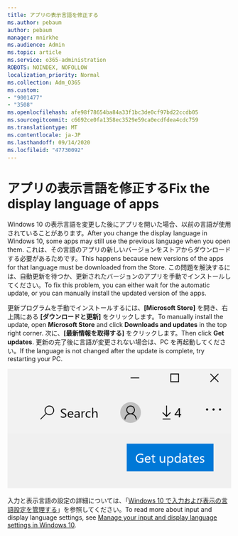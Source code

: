 ```yaml
---
title: アプリの表示言語を修正する
ms.author: pebaum
author: pebaum
manager: mnirkhe
ms.audience: Admin
ms.topic: article
ms.service: o365-administration
ROBOTS: NOINDEX, NOFOLLOW
localization_priority: Normal
ms.collection: Adm_O365
ms.custom:
- "9001477"
- "3508"
ms.openlocfilehash: afe98f78654ba84a33f1bc3de0cf97bd22ccdb05
ms.sourcegitcommit: c6692ce0fa1358ec3529e59ca0ecdfdea4cdc759
ms.translationtype: MT
ms.contentlocale: ja-JP
ms.lasthandoff: 09/14/2020
ms.locfileid: "47730092"
---
```

# <a name="fix-the-display-language-of-apps"></a><span data-ttu-id="8d380-102">アプリの表示言語を修正する</span><span class="sxs-lookup"><span data-stu-id="8d380-102">Fix the display language of apps</span></span>

<span data-ttu-id="8d380-103">Windows 10 の表示言語を変更した後にアプリを開いた場合、以前の言語が使用されていることがあります。</span><span class="sxs-lookup"><span data-stu-id="8d380-103">After you change the display language in Windows 10, some apps may still use the previous language when you open them.</span></span> <span data-ttu-id="8d380-104">これは、その言語のアプリの新しいバージョンをストアからダウンロードする必要があるためです。</span><span class="sxs-lookup"><span data-stu-id="8d380-104">This happens because new versions of the apps for that language must be downloaded from the Store.</span></span> <span data-ttu-id="8d380-105">この問題を解決するには、自動更新を待つか、更新されたバージョンのアプリを手動でインストールしてください。</span><span class="sxs-lookup"><span data-stu-id="8d380-105">To fix this problem, you can either wait for the automatic update, or you can manually install the updated version of the apps.</span></span>

<span data-ttu-id="8d380-106">更新プログラムを手動でインストールするには、**[Microsoft Store]** を開き、右上隅にある **[ダウンロードと更新]** をクリックします。</span><span class="sxs-lookup"><span data-stu-id="8d380-106">To manually install the update, open **Microsoft Store** and click **Downloads and updates** in the top right corner.</span></span> <span data-ttu-id="8d380-107">次に、**[最新情報を取得する]** をクリックします。</span><span class="sxs-lookup"><span data-stu-id="8d380-107">Then click **Get updates**.</span></span> <span data-ttu-id="8d380-108">更新の完了後に言語が変更されない場合は、PC を再起動してください。</span><span class="sxs-lookup"><span data-stu-id="8d380-108">If the language is not changed after the update is complete, try restarting your PC.</span></span>

![最新情報を取得します。](media/get-updates.png)

<span data-ttu-id="8d380-110">入力と表示言語の設定の詳細については、「[Windows 10 で入力および表示の言語設定を管理する](https://support.microsoft.com/help/4027670/windows-10-add-and-switch-input-and-display-language-preferences)」を参照してください。</span><span class="sxs-lookup"><span data-stu-id="8d380-110">To read more about input and display language settings, see [Manage your input and display language settings in Windows 10](https://support.microsoft.com/help/4027670/windows-10-add-and-switch-input-and-display-language-preferences).</span></span>

